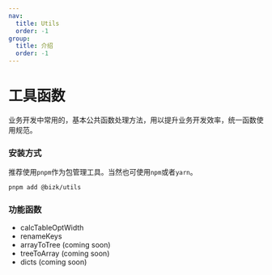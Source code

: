 ```yaml
---
nav:
  title: Utils
  order: -1
group:
  title: 介绍
  order: -1
---
```


# 工具函数

业务开发中常用的，基本公共函数处理方法，用以提升业务开发效率，统一函数使用规范。

### 安装方式

推荐使用`pnpm`作为包管理工具。当然也可使用`npm`或者`yarn`。

```bash
pnpm add @bizk/utils
```

### 功能函数

- calcTableOptWidth
- renameKeys
- arrayToTree (coming soon)
- treeToArray (coming soon)
- dicts (coming soon)
